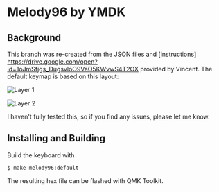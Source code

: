 Melody96 by YMDK
==========================

## Background


This branch was re-created from the JSON files and [instructions] https://drive.google.com/open?id=1oJmSfjgs_DugsvloO9VaO5KWvwS4T2OX provided by Vincent. The default keymap is based on this layout:


![Layer 1](https://imgur.com/JRfed6v)

![Layer 2](https://imgur.com/auVUV9a)

I haven't fully tested this, so if you find any issues, please let me know. 


## Installing and Building

Build the keyboard with  
```
$ make melody96:default  
```  

The resulting hex file can be flashed with QMK Toolkit.
